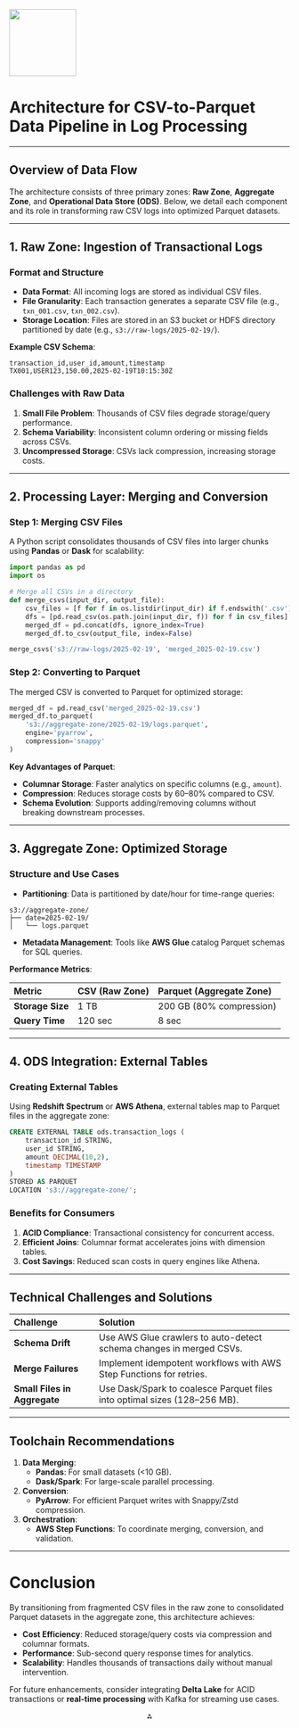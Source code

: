 <img src="https://r2cdn.perplexity.ai/pplx-full-logo-primary-dark%402x.png" class="logo" width="120"/>

# Architecture for CSV-to-Parquet Data Pipeline in Log Processing

---

## Overview of Data Flow

The architecture consists of three primary zones: **Raw Zone**, **Aggregate Zone**, and **Operational Data Store (ODS)**. Below, we detail each component and its role in transforming raw CSV logs into optimized Parquet datasets.

---

## 1. **Raw Zone: Ingestion of Transactional Logs**

### Format and Structure

- **Data Format**: All incoming logs are stored as individual CSV files.
- **File Granularity**: Each transaction generates a separate CSV file (e.g., `txn_001.csv`, `txn_002.csv`).
- **Storage Location**: Files are stored in an S3 bucket or HDFS directory partitioned by date (e.g., `s3://raw-logs/2025-02-19/`).

**Example CSV Schema**:

```csv  
transaction_id,user_id,amount,timestamp  
TX001,USER123,150.00,2025-02-19T10:15:30Z  
```


### Challenges with Raw Data

1. **Small File Problem**: Thousands of CSV files degrade storage/query performance.
2. **Schema Variability**: Inconsistent column ordering or missing fields across CSVs.
3. **Uncompressed Storage**: CSVs lack compression, increasing storage costs.

---

## 2. **Processing Layer: Merging and Conversion**

### Step 1: Merging CSV Files

A Python script consolidates thousands of CSV files into larger chunks using **Pandas** or **Dask** for scalability:

```python  
import pandas as pd  
import os  

# Merge all CSVs in a directory  
def merge_csvs(input_dir, output_file):  
    csv_files = [f for f in os.listdir(input_dir) if f.endswith('.csv')]  
    dfs = [pd.read_csv(os.path.join(input_dir, f)) for f in csv_files]  
    merged_df = pd.concat(dfs, ignore_index=True)  
    merged_df.to_csv(output_file, index=False)  

merge_csvs('s3://raw-logs/2025-02-19', 'merged_2025-02-19.csv')  
```


### Step 2: Converting to Parquet

The merged CSV is converted to Parquet for optimized storage:

```python  
merged_df = pd.read_csv('merged_2025-02-19.csv')  
merged_df.to_parquet(  
    's3://aggregate-zone/2025-02-19/logs.parquet',  
    engine='pyarrow',  
    compression='snappy'  
)  
```

**Key Advantages of Parquet**:

- **Columnar Storage**: Faster analytics on specific columns (e.g., `amount`).
- **Compression**: Reduces storage costs by 60–80% compared to CSV.
- **Schema Evolution**: Supports adding/removing columns without breaking downstream processes.

---

## 3. **Aggregate Zone: Optimized Storage**

### Structure and Use Cases

- **Partitioning**: Data is partitioned by date/hour for time-range queries:

```  
s3://aggregate-zone/  
├── date=2025-02-19/  
│   └── logs.parquet  
```

- **Metadata Management**: Tools like **AWS Glue** catalog Parquet schemas for SQL queries.

**Performance Metrics**:


| Metric | CSV (Raw Zone) | Parquet (Aggregate Zone) |
| :-- | :-- | :-- |
| **Storage Size** | 1 TB | 200 GB (80% compression) |
| **Query Time** | 120 sec | 8 sec |

---

## 4. **ODS Integration: External Tables**

### Creating External Tables

Using **Redshift Spectrum** or **AWS Athena**, external tables map to Parquet files in the aggregate zone:

```sql  
CREATE EXTERNAL TABLE ods.transaction_logs (  
    transaction_id STRING,  
    user_id STRING,  
    amount DECIMAL(10,2),  
    timestamp TIMESTAMP  
)  
STORED AS PARQUET  
LOCATION 's3://aggregate-zone/';  
```


### Benefits for Consumers

1. **ACID Compliance**: Transactional consistency for concurrent access.
2. **Efficient Joins**: Columnar format accelerates joins with dimension tables.
3. **Cost Savings**: Reduced scan costs in query engines like Athena.

---

## Technical Challenges and Solutions

| **Challenge** | **Solution** |
| :-- | :-- |
| **Schema Drift** | Use AWS Glue crawlers to auto-detect schema changes in merged CSVs. |
| **Merge Failures** | Implement idempotent workflows with AWS Step Functions for retries. |
| **Small Files in Aggregate** | Use Dask/Spark to coalesce Parquet files into optimal sizes (128–256 MB). |

---

## Toolchain Recommendations

1. **Data Merging**:
    - **Pandas**: For small datasets (<10 GB).
    - **Dask/Spark**: For large-scale parallel processing.
2. **Conversion**:
    - **PyArrow**: For efficient Parquet writes with Snappy/Zstd compression.
3. **Orchestration**:
    - **AWS Step Functions**: To coordinate merging, conversion, and validation.

---

# Conclusion

By transitioning from fragmented CSV files in the raw zone to consolidated Parquet datasets in the aggregate zone, this architecture achieves:

- **Cost Efficiency**: Reduced storage/query costs via compression and columnar formats.
- **Performance**: Sub-second query response times for analytics.
- **Scalability**: Handles thousands of transactions daily without manual intervention.

For future enhancements, consider integrating **Delta Lake** for ACID transactions or **real-time processing** with Kafka for streaming use cases.

<div style="text-align: center">⁂</div>

[^1]: https://stackoverflow.com/questions/51696655/read-multiple-parquet-files-in-a-folder-and-write-to-single-csv-file-using-pytho

[^2]: https://www.tablab.app/csv/to/parquet

[^3]: https://mungingdata.com/python/writing-parquet-pandas-pyspark-koalas/

[^4]: https://www.youtube.com/watch?v=ja5MFgpdTAw

[^5]: https://codetinkering.com/combining-dataframes-python/

[^6]: https://docs.singlestore.com/cloud/load-data/load-data-with-pipelines/how-to-load-data-using-pipelines/create-a-parquet-pipeline/

[^7]: https://palantir.com/docs/foundry/building-pipelines/infer-schema/

[^8]: https://www.youtube.com/watch?v=aexszHMKdy8

[^9]: https://docs.aws.amazon.com/prescriptive-guidance/latest/patterns/three-aws-glue-etl-job-types-for-converting-data-to-apache-parquet.html

[^10]: https://mungingdata.com/dask/read-csv-to-parquet/

[^11]: https://dl.gi.de/bitstreams/9c8435ee-d478-4b0e-9e3f-94f39a9e7090/download

[^12]: https://stackoverflow.com/questions/74272379/how-to-sum-cell-data-from-multiple-csv-files-into-a-single-parquet

[^13]: https://community.databricks.com/t5/data-engineering/how-to-merge-small-parquet-files-into-a-single-parquet-file/td-p/11617

[^14]: https://www.youtube.com/watch?v=k280CpPKJgc

[^15]: https://palantir.com/docs/foundry/transforms-python/unstructured-files/

[^16]: https://www.upsolver.com/blog/apache-parquet-why-use

[^17]: https://duckdb.org/docs/data/parquet/overview.html

[^18]: https://cloud.google.com/bigquery/docs/loading-data-cloud-storage-csv

[^19]: https://towardsdatascience.com/comparing-performance-of-big-data-file-formats-a-practical-guide-ef366561b7d2/

[^20]: https://www.reddit.com/r/Python/comments/13wp8bu/csv_or_parquet_file_format/

[^21]: https://community.databricks.com/t5/data-engineering/i-am-trying-to-read-csv-file-using-databricks-i-am-getting-error/td-p/12499

[^22]: https://aws.amazon.com/blogs/big-data/perform-upserts-in-a-data-lake-using-amazon-athena-and-apache-iceberg/

[^23]: https://community.fabric.microsoft.com/t5/Power-BI-Community-Blog/Parquet-ADLS-Gen2-ETL-and-Incremental-Refresh-in-one-Power-BI/ba-p/1706882

[^24]: https://learn.microsoft.com/en-us/fabric/onelake/onelake-medallion-lakehouse-architecture

[^25]: https://github.com/vdemichev/DiaNN

[^26]: https://discuss.python.org/t/how-to-convert-a-csv-file-to-parquet-without-rle-dictionary-encoding-error-message/18786

[^27]: https://www.confessionsofadataguy.com/converting-csvs-to-parquets-with-python-and-scala/

[^28]: https://github.com/BrunoArsioli/csv-to-parquet

[^29]: https://arrow.apache.org/docs/python/parquet.html

[^30]: https://gist.github.com/l1x/76dab6445b6d55396c622f915c755a17

[^31]: https://www.reddit.com/r/learnpython/comments/1f7rsjj/how_can_large_csv_files_in_python_be_efficiently/

[^32]: https://community.databricks.com/t5/machine-learning/merge-12-csv-files-in-databricks/td-p/3551

[^33]: https://duckdb.org/docs/data/multiple_files/overview.html

[^34]: https://lists.apache.org/thread/33rx1cgqymb8qkfo9trz5yzgdo51q17g

[^35]: https://towardsdatascience.com/hands-on-introduction-to-delta-lake-with-py-spark-b39460a4b1ae/

[^36]: https://aws.amazon.com/blogs/big-data/build-and-manage-your-modern-data-stack-using-dbt-and-aws-glue-through-dbt-glue-the-new-trusted-dbt-adapter/

[^37]: https://delta.io/blog/2023-03-22-convert-csv-to-delta-lake/

[^38]: https://docs.databricks.com/en/error-messages/error-classes.html

